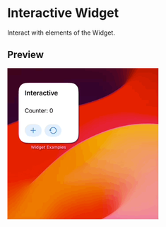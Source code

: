 # Interactive Widget

Interact with elements of the Widget.

## Preview

![Interactive Widget](../../.resources/Recordings/InteractiveWidget.gif)
